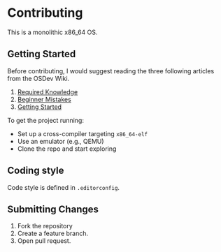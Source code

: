 # Contributing

This is a monolithic x86_64 OS.

## Getting Started

Before contributing, I would suggest reading the three following articles from the OSDev Wiki.

1. [Required Knowledge](https://wiki.osdev.org/Required_Knowledge)
2. [Beginner Mistakes](https://wiki.osdev.org/Beginner_Mistakes)
3. [Getting Started](https://wiki.osdev.org/Getting_Started)

To get the project running:

- Set up a cross-compiler targeting `x86_64-elf`
- Use an emulator (e.g., QEMU)
- Clone the repo and start exploring

## Coding style

Code style is defined in `.editorconfig`.

## Submitting Changes

1. Fork the repository
2. Create a feature branch.
3. Open pull request.

